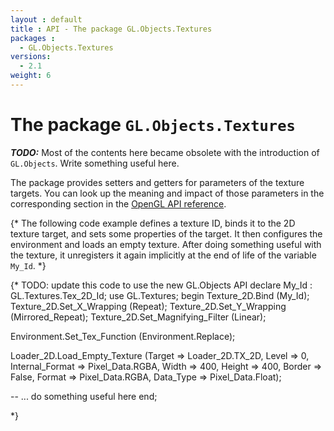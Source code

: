 ```yaml
---
layout : default
title : API - The package GL.Objects.Textures
packages :
  - GL.Objects.Textures
versions:
  - 2.1
weight: 6
---
```


# The package `GL.Objects.Textures`

***TODO:*** Most of the contents here became obsolete with
the introduction of `GL.Objects`. Write something useful here.

The package provides setters and getters for parameters of the texture targets.
You can look up the meaning and impact of those parameters in the corresponding
section in the [OpenGL API reference](http://www.opengl.org/sdk/docs/man/xhtml/glTexParameter.xml).

{* The following code example defines a texture ID, binds it to the 2D texture target,
and sets some properties of the target. It then configures the environment and
loads an empty texture. After doing something useful with the texture,
it unregisters it again implicitly at the end of life of the variable `My_Id`. *}

{* TODO: update this code to use the new GL.Objects API
declare
   My_Id : GL.Textures.Tex_2D_Id;
   use GL.Textures;
begin
   Texture_2D.Bind (My_Id);
   Texture_2D.Set_X_Wrapping (Repeat);
   Texture_2D.Set_Y_Wrapping (Mirrored_Repeat);
   Texture_2D.Set_Magnifying_Filter (Linear);
   
   Environment.Set_Tex_Function (Environment.Replace);
   
   Loader_2D.Load_Empty_Texture (Target          => Loader_2D.TX_2D,
                                 Level           => 0,
                                 Internal_Format => Pixel_Data.RGBA,
                                 Width           => 400,
                                 Height          => 400,
                                 Border          => False,
                                 Format          => Pixel_Data.RGBA,
                                 Data_Type       => Pixel_Data.Float);
   
   -- ... do something useful here
end;

*}